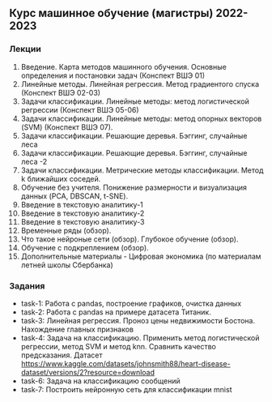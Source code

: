 ## Курс машинное обучение (магистры) 2022-2023

### Лекции

01. Введение. Карта методов машинного обучения. Основные определения и постановки задач (Конспект ВШЭ 01)
02. Линейные методы. Линейная регрессия. Метод градиентого спуска (Конспект ВШЭ 02-03)
03. Задачи классификации. Линейные методы: метод логистической регрессии (Конспект ВШЭ 05-06)
04. Задачи классификации. Линейные методы: метод опорных векторов (SVM) (Конспект ВШЭ 07).
05. Задачи классификации. Решающие деревья. Бэггинг, случайные леса  
06. Задачи классификации. Решающие деревья. Бэггинг, случайные леса -2 
07. Задачи классификации. Метрические методы классификации. Метод k ближайших соседей. 
08. Обучение без учителя. Понижение размерности и визуализация данных (PCA, DBSCAN, t-SNE).
09. Введение в текстовую аналитику-1
10. Введение в текстовую аналитику-2
11. Введение в текстовую аналитику-3
12. Временные ряды (обзор).
13. Что такое нейроные сети (обзор). Глубокое обучение (обзор).
14. Обучение с подкреплением (обзор). 
15. Дополнительные материалы - Цифровая экономика (по материалам летней школы Сбербанка) 



### Задания
- task-1: Работа с pandas, построение графиков, очистка данных
- task-2: Работа с pandas на примере датасета Титаник. 
- task-3: Линейная регрессия. Проноз цены недвижимости Бостона. Нахождение главных признаков
- task-4: Задача на классификацию. Применить метод логистической регрессии, метод SVM и метод knn. Сравнить качество предсказания. Датасет https://www.kaggle.com/datasets/johnsmith88/heart-disease-dataset/versions/2?resource=download
- task-6: Задача на классификацию сообщений
- task-7: Построить нейронную сеть для классификации mnist 




